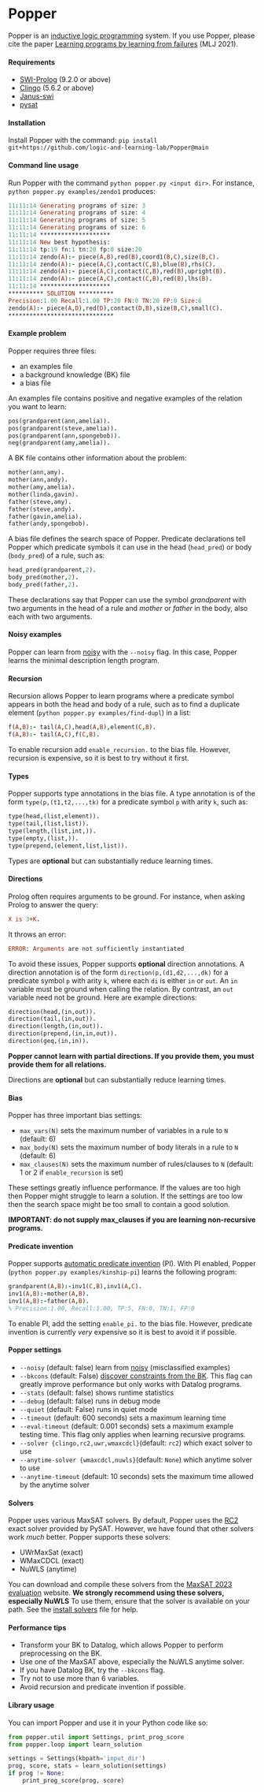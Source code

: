 
# Popper

Popper is an [inductive logic programming](https://arxiv.org/pdf/2008.07912.pdf) system.  If you use Popper, please cite the paper [Learning programs by learning from failures](https://arxiv.org/abs/2005.02259) (MLJ 2021).

#### Requirements
- [SWI-Prolog](https://www.swi-prolog.org) (9.2.0 or above)
- [Clingo](https://potassco.org/clingo/) (5.6.2 or above)
- [Janus-swi](https://github.com/SWI-Prolog/packages-swipy)
- [pysat](https://pysathq.github.io)

#### Installation
Install Popper with the command: ```pip install git+https://github.com/logic-and-learning-lab/Popper@main```

#### Command line usage
Run Popper with the command `python popper.py <input dir>`. For instance, `python popper.py examples/zendo1` produces:
```prolog
11:11:14 Generating programs of size: 3
11:11:14 Generating programs of size: 4
11:11:14 Generating programs of size: 5
11:11:14 Generating programs of size: 6
11:11:14 ********************
11:11:14 New best hypothesis:
11:11:14 tp:19 fn:1 tn:20 fp:0 size:20
11:11:14 zendo(A):- piece(A,B),red(B),coord1(B,C),size(B,C).
11:11:14 zendo(A):- piece(A,C),contact(C,B),blue(B),rhs(C).
11:11:14 zendo(A):- piece(A,C),contact(C,B),red(B),upright(B).
11:11:14 zendo(A):- piece(A,C),contact(C,B),red(B),lhs(B).
11:11:14 ********************
********** SOLUTION **********
Precision:1.00 Recall:1.00 TP:20 FN:0 TN:20 FP:0 Size:6
zendo(A):- piece(A,D),red(D),contact(D,B),size(B,C),small(C).
******************************
```

#### Example problem
Popper requires three files:
- an examples file
- a background knowledge (BK) file
- a bias file

An examples file contains positive and negative examples of the relation you want to learn:

```prolog
pos(grandparent(ann,amelia)).
pos(grandparent(steve,amelia)).
pos(grandparent(ann,spongebob)).
neg(grandparent(amy,amelia)).
```

A BK file contains other information about the problem:

```prolog
mother(ann,amy).
mother(ann,andy).
mother(amy,amelia).
mother(linda,gavin).
father(steve,amy).
father(steve,andy).
father(gavin,amelia).
father(andy,spongebob).
```

A bias file defines the search space of Popper. Predicate declarations tell Popper which predicate symbols it can use in the head (`head_pred`) or body (`body_pred`) of a rule, such as:

```prolog
head_pred(grandparent,2).
body_pred(mother,2).
body_pred(father,2).
```

These declarations say that Popper can use the symbol *grandparent* with two arguments in the head of a rule and *mother* or *father* in the body, also each with two arguments.

#### Noisy examples
Popper can learn from [noisy](https://arxiv.org/pdf/2308.09393.pdf) with the `--noisy` flag. In this case, Popper learns the minimal description length program.

#### Recursion
Recursion allows Popper to learn programs where a predicate symbol appears in both the head and body of a rule, such as to find a duplicate element (`python popper.py examples/find-dupl`) in a list:
```prolog
f(A,B):- tail(A,C),head(A,B),element(C,B).
f(A,B):- tail(A,C),f(C,B).
```
To enable recursion add `enable_recursion.` to the bias file. However, recursion is expensive, so it is best to try without it first.

#### Types
Popper supports type annotations in the bias file. A type annotation is of the form `type(p,(t1,t2,...,tk)` for a predicate symbol `p` with arity `k`, such as:

```prolog
type(head,(list,element)).
type(tail,(list,list)).
type(length,(list,int,)).
type(empty,(list,)).
type(prepend,(element,list,list)).
```
Types are **optional** but can substantially reduce learning times.

#### Directions
Prolog often requires arguments to be ground. For instance, when asking Prolog to answer the query:
```prolog
X is 3+K.
```
It throws an error:
```prolog
ERROR: Arguments are not sufficiently instantiated
```
To avoid these issues, Popper supports **optional** direction annotations. A direction annotation is of the form `direction(p,(d1,d2,...,dk)` for a predicate symbol `p` with arity `k`, where each `di` is either `in` or `out`.
An `in` variable must be ground when calling the relation. By contrast, an `out` variable need not be ground. Here are example directions:

```prolog
direction(head,(in,out)).
direction(tail,(in,out)).
direction(length,(in,out)).
direction(prepend,(in,in,out)).
direction(geq,(in,in)).
```

**Popper cannot learn with partial directions. If you provide them, you must provide them for all relations.**

Directions are **optional** but can substantially reduce learning times.

#### Bias
Popper has three important bias settings:

- `max_vars(N)` sets the maximum number of variables in a rule to `N` (default: 6)
- `max_body(N)` sets the maximum number of body literals in a rule to `N` (default: 6)
- `max_clauses(N)` sets the maximum number of rules/clauses to `N` (default: 1 or 2 if `enable_recursion` is set)

These settings greatly influence performance. If the values are too high then Popper might struggle to learn a solution. If the settings are too low then the search space might be too small to contain a good solution. 

**IMPORTANT: do not supply max_clauses if you are learning non-recursive programs.**

#### Predicate invention

Popper supports [automatic predicate invention](https://arxiv.org/pdf/2104.14426.pdf) (PI). With PI enabled, Popper (`python popper.py examples/kinship-pi`) learns the following program:

```prolog
grandparent(A,B):-inv1(C,B),inv1(A,C).
inv1(A,B):-mother(A,B).
inv1(A,B):-father(A,B).
% Precision:1.00, Recall:1.00, TP:5, FN:0, TN:1, FP:0
```
To enable PI, add the setting `enable_pi.` to the bias file. However, predicate invention is currently *very* expensive so it is best to avoid it if possible.

#### Popper settings
 - `--noisy` (default: false) learn from [noisy](https://arxiv.org/pdf/2308.09393.pdf) (misclassified examples)
 - `--bkcons` (default: False) [discover constraints from the BK](https://arxiv.org/pdf/2202.09806.pdf). This flag can greatly improve performance but only works with Datalog programs.
 - `--stats` (default: false) shows runtime statistics
 - `--debug` (default: false) runs in debug mode
 - `--quiet` (default: False)  runs in quiet mode
 - `--timeout` (default: 600 seconds) sets a maximum learning time
 - `--eval-timeout` (default: 0.001 seconds) sets a maximum example testing time. This flag only applies when learning recursive programs.
 - `--solver {clingo,rc2,uwr,wmaxcdcl}`(default: `rc2`) which exact solver to use
 - `--anytime-solver {wmaxcdcl,nuwls}`(default: `None`) which anytime solver to use
 - `--anytime-timeout` (default: 10 seconds) sets the maximum time allowed by the anytime solver


#### Solvers
Popper uses various MaxSAT solvers. By default, Popper uses the [RC2](https://alexeyignatiev.github.io/assets/pdf/imms-jsat19-preprint.pdf) exact solver provided by PySAT. However, we have found that other solvers work *much* better. Popper supports these solvers:

- UWrMaxSat (exact)
- WMaxCDCL (exact)
- NuWLS (anytime)

You can download and compile these solvers from the [MaxSAT 2023 evaluation](https://maxsat-evaluations.github.io/2023/descriptions.html) website. **We strongly recommend using these solvers, especially NuWLS** To use them, ensure that the solver is available on your path.  See the [install solvers](solvers.md) file for help.

#### Performance tips
- Transform your BK to Datalog, which allows Popper to perform preprocessing on the BK.
- Use one of the MaxSAT above, especially the NuWLS anytime solver.
- If you have Datalog BK, try the `--bkcons` flag.
- Try not to use more than 6 variables.
- Avoid recursion and predicate invention if possible.


#### Library usage

You can import Popper and use it in your Python code like so:

```python
from popper.util import Settings, print_prog_score
from popper.loop import learn_solution

settings = Settings(kbpath='input_dir')
prog, score, stats = learn_solution(settings)
if prog != None:
    print_prog_score(prog, score)
```
